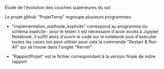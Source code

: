 Étude de l'évolution des couches supérieures du sol



Le projet github "ProjetTemp" regroupe plusieurs programmes:

- "implementation_methode_explicite" correspond au programme du schéma explicite : pour le tester il est nécessaire d'avoir accès à Jupyter Notebook, 
il suffit alors d'ouvrir le code sur le notebook puis d'exécuter toutes les cases (on peut utiliser pour cela la commande "Restart & Run All" qui se trouve dans l'onglet "Kernel"

- "RapportProjet" est le fichier correspondant à la version finale de notre rapport
